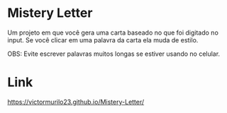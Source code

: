 # Mistery Letter
Um projeto em que você gera uma carta baseado no que foi digitado no input.
Se você clicar em uma palavra da carta ela muda de estilo.

OBS: Evite escrever palavras muitos longas se estiver usando no celular.

# Link
https://victormurilo23.github.io/Mistery-Letter/